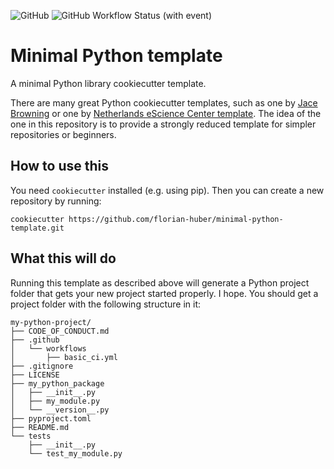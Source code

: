 ![GitHub](https://img.shields.io/github/license/florian-huber/minimal-python-template)
![GitHub Workflow Status (with event)](https://img.shields.io/github/actions/workflow/status/florian-huber/minimal-python-template/basic_ci.yml)


# Minimal Python template
A minimal Python library cookiecutter template.

There are many great Python cookiecutter templates, such as one by [Jace Browning](https://github.com/jacebrowning/template-python/tree/main) or one by [Netherlands eScience Center template](https://github.com/NLeSC/python-template). The idea of the one in this repository is to provide a strongly reduced template for simpler repositories or beginners.


## How to use this

You need `cookiecutter` installed (e.g. using pip). Then you can create a new repository by running:
```
cookiecutter https://github.com/florian-huber/minimal-python-template.git
```

## What this will do
Running this template as described above will generate a Python project folder that gets your new project started properly. I hope.
You should get a project folder with the following structure in it:

```text
my-python-project/
├── CODE_OF_CONDUCT.md
├── .github
│   └── workflows
│       ├── basic_ci.yml
├── .gitignore
├── LICENSE
├── my_python_package
│   ├── __init__.py
│   ├── my_module.py
│   └── __version__.py
├── pyproject.toml
├── README.md
└── tests
    ├── __init__.py
    └── test_my_module.py
```
